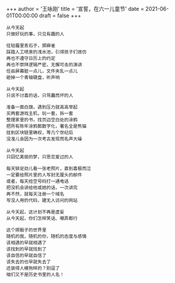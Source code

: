 +++
author = '王咏刚'
title = '宣誓，在六一儿童节'
date = 2021-06-01T00:00:00
draft = false
+++

<div class="poem">

```
从今天起
只做好玩的事，只见有趣的人

往轻霾里丢石子，掷麻雀
踩踏人工喷泉的浅水池，引得孩子们效仿
再也不遵守日历上的约定
再也不崇拜逻辑严密，无懈可击的演讲
任由屏幕脏一点儿，文件夹乱一点儿
砸掉一个青轴键盘，听声响

从今天起
只说不讨喜的话，只骂蠢而坏的人

准备一面白旗，遇到压力就高高举起
买两套游戏主机，玩一套，拆一套
整理家里的书，找页边空白处的涂鸦
把所有陈年涂鸦都数字化，署名全是熊猫
挂到区块链里确权，等几个世纪后
没准儿会因为一次考古发现而名声大噪

从今天起
只回忆美丽的梦，只思恋爱过的人

每天铆足劲儿看一张老照片，直到喜极而泣
一定要给照片里的人写封无厘头的邮件
或者，每天给空号码打一通电话
把没机会讲给他或她的话，一次讲完
再不然，就每天注册一个域名
写没人用的代码，建无人访问的网站

从今天起，这计划不再是虚妄
从今天起，你们怎样笑话、嘲弄都行

这个掷骰子的世界里
随机的我，随机的你，随机的态度与感情
该相遇的早就相遇了
该找到的早就找到了
该自信的早就自信了
该失去的也早就失去了
还装得人模狗样的？别逗了
咱们又不是历史书里的人名！
```

</div>
